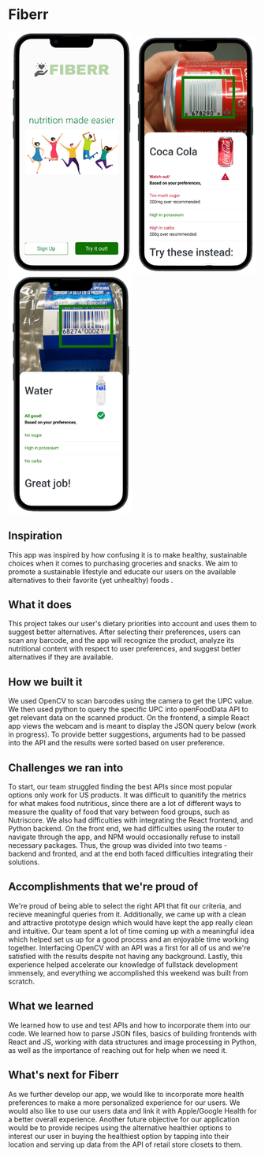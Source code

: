 # Fiberr

<p float="left">
<img src="1.png" width = "250">
<img src="2.png" width = "250">
<img src="3.png" width = "250">
</p>
<!-- ![](1.png) ![](2.png) ![](3.png) -->

## Inspiration
This app was inspired by how confusing it is to make healthy, sustainable choices when it comes to purchasing groceries and snacks. We aim to promote a sustainable lifestyle and educate our users on the available alternatives to their favorite (yet unhealthy) foods . 

## What it does
This project takes our user's dietary priorities into account and uses them to suggest better alternatives. After selecting their preferences, users can scan any barcode, and the app will recognize the product, analyze its nutritional content with respect to user preferences, and suggest better alternatives if they are available. 

## How we built it
We used OpenCV to scan barcodes using the camera to get the UPC value. We then used python to query the specific UPC into openFoodData API to get relevant data on the scanned product. On the frontend, a simple React app views the webcam and is meant to display the JSON query below (work in progress). To provide better suggestions, arguments had to be passed into the API and the results were sorted based on user preference.

## Challenges we ran into
To start, our team struggled finding the best APIs since most popular options only work for US products.
It was difficult to quanitify the metrics for what makes food nutritious, since there are a lot of different ways to measure the quality of food that vary between food groups, such as Nutriscore. We also had difficulties with integrating the React frontend, and Python backend. On the front end, we had difficulties using the router to navigate through the app, and NPM would occasionally refuse to install necessary packages. Thus, the group was divided into two teams - backend and fronted, and at the end both faced difficulties integrating their solutions.

## Accomplishments that we're proud of
We're proud of being able to select the right API that fit our criteria, and recieve meaningful queries from it. Additionally, we came up with a clean and attractive prototype design which would have kept the app really clean and intuitive. Our team spent a lot of time coming up with a meaningful idea which helped set us up for a good process and an enjoyable time working together. Interfacing OpenCV with an API was a first for all of us and we're satisfied with the results despite not having any background. Lastly, this experience helped accelerate our knowledge of fullstack development immensely, and everything we accomplished this weekend was built from scratch. 

## What we learned
We learned how to use and test APIs and how to incorporate them into our code. We learned how to parse JSON files, basics of building frontends with React and JS, working with data structures and image processing in Python, as well as the importance of reaching out for help when we need it. 

## What's next for Fiberr
As we further develop our app, we would like to incorporate more health preferences to make a more personalized experience for our users. We would also like to use our users data and link it with Apple/Google Health for a better overall experience. Another future objective for our application would be to provide recipes using the alternative healthier options to interest our user in buying the healthiest option by tapping into their location and serving up data from the API of retail store closets to them.

